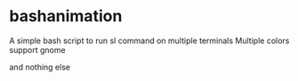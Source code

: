 # bashanimation
A simple bash script to run sl command on multiple terminals
Multiple colors
support gnome

and nothing else
